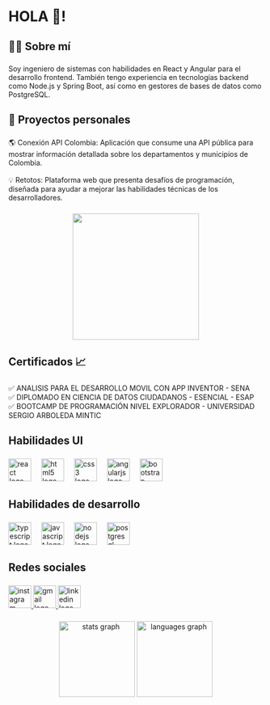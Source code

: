 <h1 align="left">HOLA 👋!</h1>

###

<h2 align="left">👨‍💻 Sobre mí</h2>

###

<p align="left">Soy ingeniero de sistemas con habilidades en React y Angular para el desarrollo frontend. También tengo experiencia en tecnologías backend como Node.js y Spring Boot, así como en gestores de bases de datos como PostgreSQL.</p>

###

<h2 align="left">🚀 Proyectos personales</h2>

###

<p align="left">🌎 Conexión API Colombia: Aplicación que consume una API pública para mostrar información detallada sobre los departamentos y municipios de Colombia.<br><br>💡 Retotos: Plataforma web que presenta desafíos de programación, diseñada para ayudar a mejorar las habilidades técnicas de los desarrolladores.</p>

###

<div align="center">
  <img height="250" src="https://media2.giphy.com/media/v1.Y2lkPTc5MGI3NjExb3Zsc3VmeXE3djY5MGsydGtxbm05MzJ0bjhuN3hobWw5OXIzazFrMSZlcD12MV9pbnRlcm5hbF9naWZfYnlfaWQmY3Q9Zw/hENDkVRxKsctCpuAun/giphy.gif"  />
</div>

###

<h2 align="left">Certificados 📈</h2>

###

<p align="left">✅ ANALISIS PARA EL DESARROLLO MOVIL CON APP INVENTOR - SENA<br>✅ DIPLOMADO EN CIENCIA DE DATOS CIUDADANOS - ESENCIAL - ESAP<br>✅ BOOTCAMP DE PROGRAMACIÓN NIVEL EXPLORADOR - UNIVERSIDAD SERGIO ARBOLEDA MINTIC</p>

###

<h2 align="left">Habilidades UI</h2>

###

<div align="left">
  <img src="https://cdn.jsdelivr.net/gh/devicons/devicon/icons/react/react-original.svg" height="45" alt="react logo"  />
  <img width="12" />
  <img src="https://cdn.jsdelivr.net/gh/devicons/devicon/icons/html5/html5-original.svg" height="45" alt="html5 logo"  />
  <img width="12" />
  <img src="https://cdn.jsdelivr.net/gh/devicons/devicon/icons/css3/css3-original.svg" height="45" alt="css3 logo"  />
  <img width="12" />
  <img src="https://cdn.jsdelivr.net/gh/devicons/devicon/icons/angularjs/angularjs-original.svg" height="45" alt="angularjs logo"  />
  <img width="12" />
  <img src="https://cdn.jsdelivr.net/gh/devicons/devicon/icons/bootstrap/bootstrap-original.svg" height="45" alt="bootstrap logo"  />
</div>

###

<h2 align="left">Habilidades de desarrollo</h2>

###

<div align="left">
  <img src="https://cdn.jsdelivr.net/gh/devicons/devicon/icons/typescript/typescript-original.svg" height="45" alt="typescript logo"  />
  <img width="12" />
  <img src="https://cdn.jsdelivr.net/gh/devicons/devicon/icons/javascript/javascript-original.svg" height="45" alt="javascript logo"  />
  <img width="12" />
  <img src="https://cdn.jsdelivr.net/gh/devicons/devicon/icons/nodejs/nodejs-original.svg" height="45" alt="nodejs logo"  />
  <img width="12" />
  <img src="https://cdn.jsdelivr.net/gh/devicons/devicon/icons/postgresql/postgresql-original.svg" height="45" alt="postgresql logo"  />
</div>

###

<h2 align="left">Redes sociales</h2>

###

<div align="left">
  <a href="https://www.instagram.com/anddreeees/?hl=es-la" target="_blank">
    <img src="https://img.shields.io/static/v1?message=Instagram&logo=instagram&label=&color=E4405F&logoColor=white&labelColor=&style=for-the-badge" height="45" alt="instagram logo"  />
  </a>
  <a href="julian2000mk1@gmail.com" target="_blank">
    <img src="https://img.shields.io/static/v1?message=Gmail&logo=gmail&label=&color=D14836&logoColor=white&labelColor=&style=for-the-badge" height="45" alt="gmail logo"  />
  </a>
  <a href="https://www.linkedin.com/in/julian-andres-monta%C3%B1ez-02985813b/" target="_blank">
    <img src="https://img.shields.io/static/v1?message=LinkedIn&logo=linkedin&label=&color=0077B5&logoColor=white&labelColor=&style=for-the-badge" height="45" alt="linkedin logo"  />
  </a>
</div>

###

<div align="center">
  <img src="https://github-readme-stats.vercel.app/api?username=Andres12345-debug&hide_title=false&hide_rank=false&show_icons=true&include_all_commits=true&count_private=true&disable_animations=false&theme=dracula&locale=en&hide_border=false" height="150" alt="stats graph"  />
  <img src="https://github-readme-stats.vercel.app/api/top-langs?username=Andres12345-debug&locale=en&hide_title=false&layout=compact&card_width=320&langs_count=5&theme=dracula&hide_border=false" height="150" alt="languages graph"  />
</div>

###
